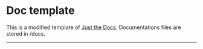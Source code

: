 # Doc template

This is a modified template of [Just the Docs]. Documentations files are stored in /docs.

----

[Just the Docs]: https://just-the-docs.github.io/just-the-docs/
